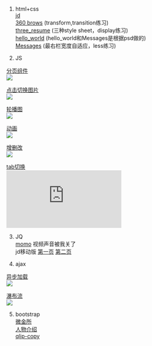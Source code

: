 1. html+css  
[jd](https://liuruiqi1993.github.io/project-test/jd/index.html)  
[360 brows](https://liuruiqi1993.github.io/project-test/360-copy/index.html) (transform,transition练习)  
[three_resume](https://liuruiqi1993.github.io/project-test/three_resume/resume.html) (三种style sheet，display练习)  
[hello_world](https://liuruiqi1993.github.io/project-test/hellow_world/hello_world.html) (hello_world和Messages是根据psd做的)  
[Messages](https://liuruiqi1993.github.io/project-test/message/index.html) (最右栏宽度自适应，less练习)

2. JS

[分页组件](https://liuruiqi1993.github.io/project-test/switch-pages/test.html)  
![](https://github.com/liuruiqi1993/project-test/switch-pages/switch-page.gif)  
  
[点击切换图片](https://liuruiqi1993.github.io/project-test/switch-figures/1st/index.html)  
![](https://github.com/liuruiqi1993/project-test/switch-figures/1st/images/switch1st.gif)  
  
[轮播图](https://liuruiqi1993.github.io/project-test/switch-figures/2nd/index.html)  
![](https://github.com/liuruiqi1993/project-test/switch-figures/2nd/images/switch2nd.gif)  
  
[动画](https://liuruiqi1993.github.io/project-test/say-cheese/index.html)  
![](https://github.com/liuruiqi1993/project-test/say-cheese/say-cheese.gif)  
  
[增删改](https://liuruiqi1993.github.io/project-test/song/index.html)  
![](https://github.com/liuruiqi1993/project-test/song/song.gif)  
  
[tab切换](https://liuruiqi1993.github.io/project-test/switch-tab/index.html)  
![](https://github.com/liuruiqi1993/project-test/switch-tab/switch.html)

3. JQ  
[momo](https://liuruiqi1993.github.io/project-test/momo-copy/index.html) 视频声音被我关了  
jd移动版 [第一页](https://github.com/liuruiqi1993/project-test/tree/master/jd_forPhone) [第二页](https://liuruiqi1993.github.io/project-test/jd_forPhone/item.html#)  


4. ajax

[异步加载](https://liuruiqi1993.github.io/project-test/get_more/ajax.html)  
![](https://github.com/liuruiqi1993/project-test/get_more/images/get-more.gif)  
  
[瀑布流](https://liuruiqi1993.github.io/project-test/water_fall/ajax.html)  
![](https://github.com/liuruiqi1993/project-test/water_fall/images/water-fall.gif)

5. bootstrap  
[微金所](https://liuruiqi1993.github.io/project-test/weijinsuo/index.html)  
[人物介绍](https://liuruiqi1993.github.io/project-test/baike/index.html)  
[qlip-copy](https://liuruiqi1993.github.io/project-test/bootstrap-train/index.html)  
